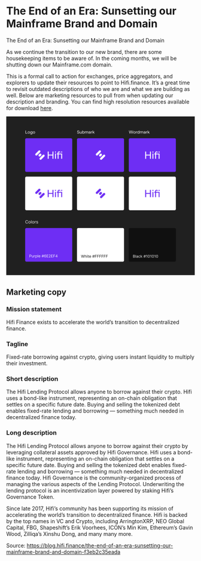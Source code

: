 
# The End of an Era: Sunsetting our Mainframe Brand and Domain

The End of an Era: Sunsetting our Mainframe Brand and Domain

As we continue the transition to our new brand, there are some housekeeping items to be aware of. In the coming months, we will be shutting down our Mainframe.com domain.

This is a formal call to action for exchanges, price aggregators, and explorers to update their resources to point to Hifi.finance. It’s a great time to revisit outdated descriptions of who we are and what we are building as well. Below are marketing resources to pull from when updating our description and branding. You can find high resolution resources available for download [here](https://hifi.finance/branding).

![](../images/2021-07-14_the-end-of-an-era-sunsetting-our-mainframe-brand-and-domain/1_UsdIqsTUOLgr7izFQ8FvBQ.png)

## Marketing copy

### Mission statement

Hifi Finance exists to accelerate the world’s transition to decentralized finance.

### Tagline

Fixed-rate borrowing against crypto, giving users instant liquidity to multiply their investment.

### Short description

The Hifi Lending Protocol allows anyone to borrow against their crypto. Hifi uses a bond-like instrument, representing an on-chain obligation that settles on a specific future date. Buying and selling the tokenized debt enables fixed-rate lending and borrowing — something much needed in decentralized finance today.

### Long description

The Hifi Lending Protocol allows anyone to borrow against their crypto by leveraging collateral assets approved by Hifi Governance. Hifi uses a bond-like instrument, representing an on-chain obligation that settles on a specific future date. Buying and selling the tokenized debt enables fixed-rate lending and borrowing — something much needed in decentralized finance today. Hifi Governance is the community-organized process of managing the various aspects of the Lending Protocol. Underwriting the lending protocol is an incentivization layer powered by staking Hifi’s Governance Token.

Since late 2017, Hifi’s community has been supporting its mission of accelerating the world’s transition to decentralized finance. Hifi is backed by the top names in VC and Crypto, including ArringtonXRP, NEO Global Capital, FBG, Shapeshift’s Erik Voorhees, ICON’s Min Kim, Ethereum’s Gavin Wood, Zilliqa’s Xinshu Dong, and many many more.


Source: https://blog.hifi.finance/the-end-of-an-era-sunsetting-our-mainframe-brand-and-domain-f3eb2c35eada
